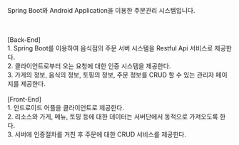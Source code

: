 Spring Boot와 Android Application을 이용한 주문관리 시스템입니다.<br><br>

<br>
[Back-End]<br>
1. Spring Boot를 이용하여 음식점의 주문 서버 시스템을 Restful Api 서비스로 제공한다.<br>
2. 클라이언트로부터 오는 요청에 대한 인증 시스템을 제공한다.<br>
3. 가게의 정보, 음식의 정보, 토핑의 정보, 주문 정보를 CRUD 할 수 있는 관리자 페이지를 제공한다.<br>
<br>
[Front-End]<br>
1. 안드로이드 어플을 클라이언트로 제공한다.<br>
2. 리소스와 가게, 메뉴, 토핑 등에 대한 데이터는 서버단에서 동적으로 가져오도록 한다.<br>
3. 서버에 인증절차를 거친 후 주문에 대한 CRUD 서비스를 제공한다.<br>
